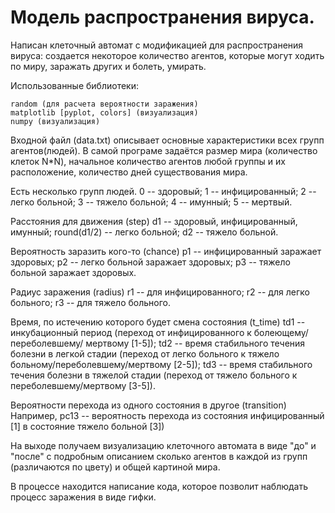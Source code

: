 # Модель распространения вируса.

Написан клеточный автомат с модификацией для распространения вируса: создается некоторое количество агентов, которые могут ходить по миру, заражать других и болеть, умирать.

Использованные библиотеки:

    random (для расчета вероятности заражения)
    matplotlib [pyplot, colors] (визуализация)
    numpy (визуализация)

Входной файл (data.txt) описывает основные характеристики всех групп агентов(людей).
В самой програме задаётся размер мира (количество клеток N*N), начальное количество агентов любой группы и их расположение, количество дней существования мира.

Есть несколько групп людей.
		0 -- здоровый;
		1 -- инфицированный;
		2 -- легко больной;
		3 -- тяжело больной;
		4 -- имунный;
		5 -- мертвый.

Расстояния для движения (step)
    d1 -- здоровый, инфицированный, имунный; 
    round(d1/2) -- легко больной;
    d2 -- тяжело больной.

Вероятность заразить кого-то (chance)
    p1 -- инфицированный заражает здоровых;
    p2 -- легко больной заражает здоровых;
    p3 -- тяжело больной заражает здоровых.

Радиус заражения (radius)
    r1 -- для инфицированного;
    r2 -- для легко больного;
    r3 -- для тяжело больного.

Время, по истечению которого будет смена состояния (t_time)
    td1 -- инкубационный период (переход от инфицированного к болеющему/переболевшему/        мертвому [1-5]);
    td2 -- время стабильного течения болезни в легкой стадии (переход от легко больного к     тяжело больному/переболевшему/мертвому [2-5]);
    td3 -- время стабильного течения болезни в тяжелой стадии (переход от тяжело больного     к переболевшему/мертвому [3-5]).

Вероятности перехода из одного состояния в другое (transition)
    Например, pc13 -- вероятность перехода из состояния инфицированный [1] в состояние        тяжело больной [3])

На выходе получаем визуализацию клеточного автомата в виде "до" и "после" с подробным описанием сколько агентов в каждой из групп (различаются по цвету) и общей картиной мира.

В процессе находится написание кода, которое позволит наблюдать процесс заражения в виде гифки.





